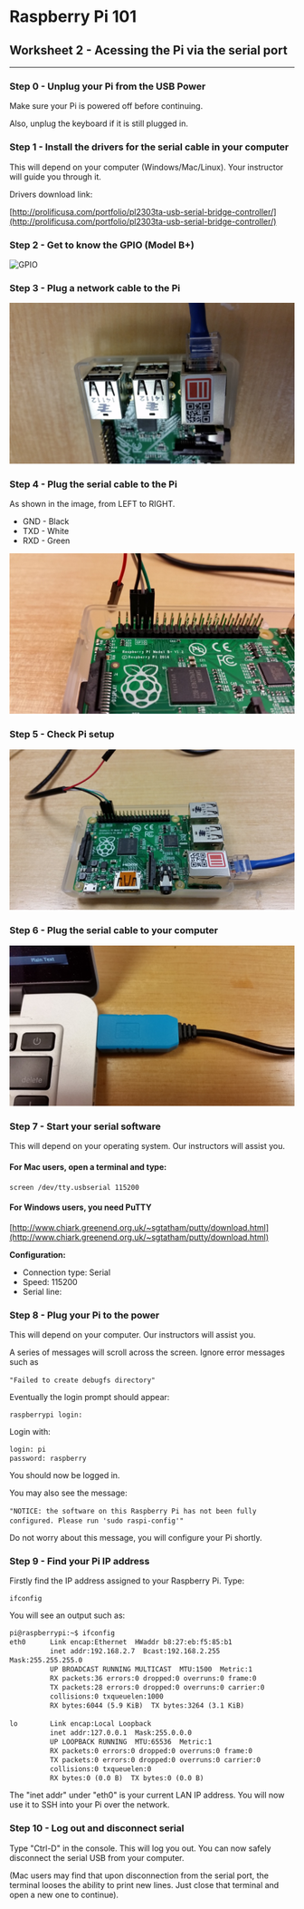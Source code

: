 # Raspberry Pi 101

## Worksheet 2 - Acessing the Pi via the serial port

---

### Step 0 - Unplug your Pi from the USB Power

Make sure your Pi is powered off before continuing.

Also, unplug the keyboard if it is still plugged in.


### Step 1 - Install the drivers for the serial cable in your computer

This will depend on your computer (Windows/Mac/Linux). Your instructor will guide you through it.

Drivers download link: 

[http://prolificusa.com/portfolio/pl2303ta-usb-serial-bridge-controller/](http://prolificusa.com/portfolio/pl2303ta-usb-serial-bridge-controller/)


### Step 2 - Get to know the GPIO (Model B+)


![GPIO](http://www.element14.com/community/servlet/JiveServlet/previewBody/68203-102-6-294412/GPIO.png)


### Step 3 - Plug a network cable to the Pi

![Serial 01](https://raw.githubusercontent.com/MincheeLab/raspberrypi101/master/images/serial/serial01.jpg)


### Step 4 - Plug the serial cable to the Pi

As shown in the image, from LEFT to RIGHT.

- GND - Black
- TXD - White
- RXD - Green

![Serial 02](https://raw.githubusercontent.com/MincheeLab/raspberrypi101/master/images/serial/serial02.jpg)


### Step 5 - Check Pi setup

![Serial 03](https://raw.githubusercontent.com/MincheeLab/raspberrypi101/master/images/serial/serial03.jpg)

### Step 6 - Plug the serial cable to your computer

![Serial 04](https://raw.githubusercontent.com/MincheeLab/raspberrypi101/master/images/serial/serial04.jpg)

### Step 7 - Start your serial software

This will depend on your operating system. Our instructors will assist you.

#### For Mac users, open a terminal and type:

```
screen /dev/tty.usbserial 115200
```

#### For Windows users, you need PuTTY

[http://www.chiark.greenend.org.uk/~sgtatham/putty/download.html](http://www.chiark.greenend.org.uk/~sgtatham/putty/download.html)

**Configuration:**

- Connection type:	Serial
- Speed: 115200
- Serial line: <have to check in device manager>


### Step 8 - Plug your Pi to the power

This will depend on your computer. Our instructors will assist you.


A series of messages will scroll across the screen.
Ignore error messages such as

```"Failed to create debugfs directory"```

Eventually the login prompt should appear:

```
raspberrypi login: 
```

Login with:

```
login: pi
password: raspberry
```

You should now be logged in.

You may also see the message:

```"NOTICE: the software on this Raspberry Pi has not been fully configured. Please run 'sudo raspi-config'"```

Do not worry about this message, you will configure your Pi shortly.

### Step 9 - Find your Pi IP address

Firstly find the IP address assigned to your Raspberry Pi. Type:

```
ifconfig
```

You will see an output such as:

```
pi@raspberrypi:~$ ifconfig
eth0      Link encap:Ethernet  HWaddr b8:27:eb:f5:85:b1  
          inet addr:192.168.2.7  Bcast:192.168.2.255  Mask:255.255.255.0
          UP BROADCAST RUNNING MULTICAST  MTU:1500  Metric:1
          RX packets:36 errors:0 dropped:0 overruns:0 frame:0
          TX packets:28 errors:0 dropped:0 overruns:0 carrier:0
          collisions:0 txqueuelen:1000 
          RX bytes:6044 (5.9 KiB)  TX bytes:3264 (3.1 KiB)

lo        Link encap:Local Loopback  
          inet addr:127.0.0.1  Mask:255.0.0.0
          UP LOOPBACK RUNNING  MTU:65536  Metric:1
          RX packets:0 errors:0 dropped:0 overruns:0 frame:0
          TX packets:0 errors:0 dropped:0 overruns:0 carrier:0
          collisions:0 txqueuelen:0 
          RX bytes:0 (0.0 B)  TX bytes:0 (0.0 B)
```


The "inet addr" under "eth0" is your current LAN IP address. You will now use it to SSH into your Pi over the network.


### Step 10 - Log out and disconnect serial

Type "Ctrl-D" in the console. This will log you out. You can now safely disconnect the serial USB from your computer.

(Mac users may find that upon disconnection from the serial port, the terminal looses the ability to print new lines. Just close that terminal and open a new one to continue).